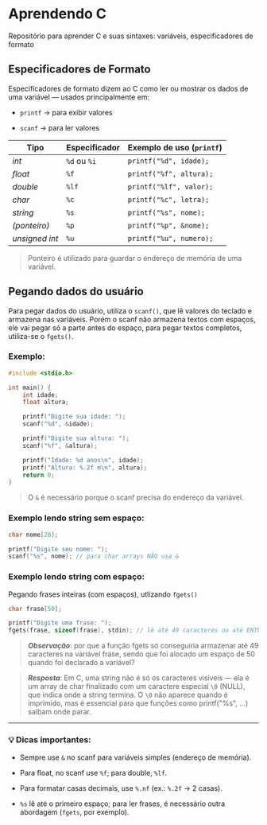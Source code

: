 # Aprendendo C
Repositório para aprender C e suas sintaxes: variáveis, especificadores de formato 
## Especificadores de Formato
Especificadores de formato dizem ao C como ler ou mostrar os dados de uma variável — usados principalmente em:

- `printf` → para exibir valores

- `scanf` → para ler valores

| Tipo           | Especificador                       | Exemplo de uso (`printf`) |
| -------------- | ----------------------------------- | ------------------------- |
| *int*          | `%d` ou `%i`                        | `printf("%d", idade);`   |
| *float*        | `%f`                                | `printf("%f", altura);`   |
| *double*       | `%lf`                               | `printf("%lf", valor);`   |
| *char*         | `%c`                                | `printf("%c", letra);`    |
| *string*       | `%s`                                | `printf("%s", nome);`     |
| *(ponteiro)*   | `%p`                                | `printf("%p", &nome);`    |
| *unsigned int* | `%u`                                | `printf("%u", numero);`   |
> Ponteiro é utilizado para guardar o endereço de memória de uma variável.

## Pegando dados do usuário
Para pegar dados do usuário, utiliza o `scanf()`, que lê valores do teclado e armazena nas variáveis.
Porém o scanf não armazena textos com espaços, ele vai pegar só a parte antes do espaço, para pegar textos completos, utiliza-se o `fgets()`.

### Exemplo:
```c
#include <stdio.h>

int main() {
    int idade;
    float altura;

    printf("Digite sua idade: ");
    scanf("%d", &idade);

    printf("Digite sua altura: ");
    scanf("%f", &altura);

    printf("Idade: %d anos\n", idade);
    printf("Altura: %.2f m\n", altura);
    return 0;
}
```
> O `&` é necessário porque o scanf precisa do endereço da variável.

### Exemplo lendo string sem espaço:

```c
char nome[20];

printf("Digite seu nome: ");
scanf("%s", nome); // para char arrays NÃO usa &
```

### Exemplo lendo string com espaço:
Pegando frases inteiras (com espaços), utlizando `fgets()`

```c
char frase[50];

printf("Digite uma frase: ");
fgets(frase, sizeof(frase), stdin); // lê até 49 caracteres ou até ENTER
```
> **_Observação_**: por que a função fgets só conseguiria armazenar até 49 caracteres na variável frase, sendo que foi alocado um espaço de 50 quando foi declarado a variável?

> **_Resposta_**: Em C, uma string não é só os caracteres visíveis — ela é um array de char finalizado com um caractere especial `\0` (NULL), que indica onde a string termina.
O `\0` não aparece quando é imprimido, mas é essencial para que funções como printf("%s", ...) saibam onde parar.


---


### 💡 Dicas importantes:

- Sempre use `&` no scanf para variáveis simples (endereço de memória).

- Para float, no scanf use `%f`; para double, `%lf`.

- Para formatar casas decimais, use `%.nf` (ex.: `%.2f` → 2 casas).

- `%s` lê até o primeiro espaço; para ler frases, é necessário outra abordagem (`fgets`, por exemplo).
